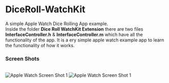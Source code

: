 # DiceRoll-WatchKit
A simple Apple Watch Dice Rolling App example.<br /> 
Inside the folder <b>Dice Roll WatchKit Extension</b> there are two files <b>InterfaceController.h</b> & <b>InterfaceController.m</b>  which have all the functionality of the app. It is a ery simple apple watch example app to learn the functionality of how it works.
<br /><h3>Screen Shots</h3><br />
<img src="http://mindgemstudios.com/wp-content/uploads/2016/01/Screen-Shot-2016-01-27-at-2.10.23-AM.png" alt="Apple Watch Screen Shot 1">
<img src="http://mindgemstudios.com/wp-content/uploads/2016/01/Screen-Shot-2016-01-27-at-2.10.40-AM.png" alt="Apple Watch Screen Shot 1">

